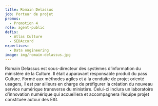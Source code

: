 ```yaml
---
title: Romain Delassus
job: Porteur de projet
promos:
  - Promotion 4
role: agent-public
defis:
  - Atlas Culture
  - SEDAccord
expertises:
  - Data engineering
image: img/romain-delassus.jpg
---
```

Romain Delassus est sous-directeur des systèmes d’information du ministère de la Culture. Il était auparavant responsable produit du pass Culture. Formé aux méthodes agiles et à la conduite de projet orienté usagers, il est par ailleurs en charge de préfigurer la création du nouveau service numérique transverse du ministère. Celui-ci inclura un laboratoire d’innovation numérique qui accueillera et accompagnera l’équipe projet constituée autour des EIG.
